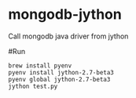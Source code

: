 # mongodb-jython
Call mongodb java driver from jython

#Run
```
brew install pyenv
pyenv install jython-2.7-beta3
pyenv global jython-2.7-beta3
jython test.py
```
